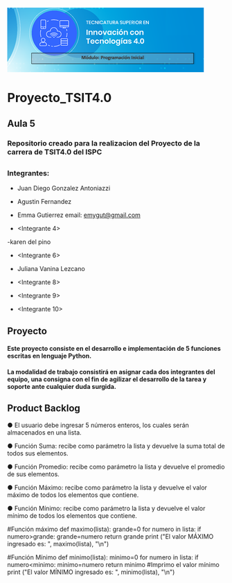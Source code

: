![Image text](https://github.com/JDGA1997/Proyecto_TSIT4.0/blob/64467e0f0ea76618aa7ce1799a4f3b26473befa9/Logo%20TSIT4.0%20Modulo%20Programacion%20Inicial.png)

# Proyecto_TSIT4.0

## Aula 5

### Repositorio creado para la realizacion del Proyecto de la carrera de TSIT4.0 del ISPC

##

### Integrantes:

- Juan Diego Gonzalez Antoniazzi

- Agustin Fernandez

- Emma Gutierrez email: emygut@gmail.com

- <Integrante 4>

-karen  del pino

- <Integrante 6>

- Juliana Vanina Lezcano

- <Integrante 8>

- <Integrante 9>

- <Integrante 10>


## Proyecto

#### Este proyecto consiste en el desarrollo e implementación de 5 funciones escritas en lenguaje Python.
#### La modalidad de trabajo consistirá en asignar cada dos integrantes del equipo, una consigna con el fin de agilizar el desarrollo de la tarea y soporte ante cualquier duda surgida.

## Product Backlog

● El usuario debe ingresar 5 números enteros, los cuales serán almacenados en una lista.

● Función Suma: recibe como parámetro la lista y devuelve la suma total de todos sus elementos.

● Función Promedio: recibe como parámetro la lista y devuelve el promedio de sus elementos.

● Función Máximo: recibe como parámetro la lista y devuelve el valor máximo de todos los elementos que contiene.

● Función Mínimo: recibe como parámetro la lista y devuelve el valor mínimo de todos los elementos que contiene.

#Función máximo
def maximo(lista):
	grande=0
	for numero in lista:
		if numero>grande:
			grande=numero
	return grande
print ("El valor MÁXIMO ingresado es: ", maximo(lista), "\n")

#Función Mínimo 
def minimo(lista):
	minimo=0
	for numero in lista:
		if numero<minimo:
			minimo=numero
	 return minimo
#Imprimo el valor mínimo
print ("El valor MÍNIMO ingresado es: ", minimo(lista), "\n")

